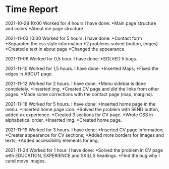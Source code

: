 # Time Report
2021-10-28 10:00 Worked for 4 hours.I have done:
*Main page structure and colors
*About me page structure

2021-11-03 10:00 Worked for 5 hours. I have done:
*Contact form
*Separated the css style information
*2 problems solved (button, edges)
*Created a text in about page
*Changed the appearance

2021-11-06 Worked for 0,5 hour. I have done:
*SOLVED 5 bugs.

2021-11-10 Worked for 1,5 hours. I have done:
*Inserted Maps;
*Fixed the edges in ABOUT page.

2021-11-12 Worked for 2 hours. I have done:
*Menu sidebar is done completely.
*Inserted img.
*Created CV page and did the links from other pages.
*Made some corrections with the contact page (map, margins).

2021-11-18 Worked for 5 hours. I have done:
*Inserted home page in the menu.
*Inserted home page icon.
*Solved the problem with SEND button, added ux experience.
*Created 3 sections for CV page.
*Wrote CSS in alphabetical order.
*Inserted img.
*Created home page.

2021-11-19 Worked for 3 hours. I have done:
*Inserted CV page information;
*Creater appearance for CV sections;
*Added more borders for images and texts;
*Added accessibility elements for img;

2021-11-24 Worked for 1 hour. I have done:
*Solved the problem in CV page with EDUCATION, EXPERIENCE and SKILLS headings.
*Find the bug why I cand move images.

